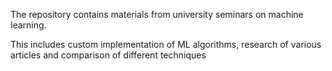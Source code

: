 The repository contains materials from university seminars on machine learning.

This includes custom implementation of ML algorithms, research of various articles and comparison of different techniques
